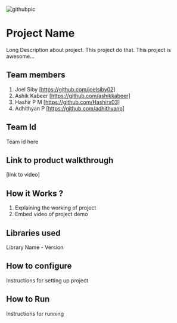 ![githubpic](https://user-images.githubusercontent.com/126552313/221784874-670cd550-8440-4f18-bc5e-44257752c230.png)

# Project Name
Long Description about project. This project do that. This project is awesome...
## Team members
1. Joel Siby [https://github.com/joelsiby02]
2. Ashik Kabeer [https://github.com/ashikkabeer]
3. Hashir P M [https://github.com/Hashirx03]
4. Adhithyan P [https://github.com/adhithyanp]
## Team Id
Team id here
## Link to product walkthrough
[link to video]
## How it Works ?
1. Explaining the working of project
2. Embed video of project demo
## Libraries used
Library Name - Version
## How to configure
Instructions for setting up project
## How to Run
Instructions for running
